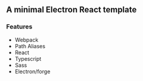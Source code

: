 ## A minimal Electron React template

### Features
  - Webpack
  - Path Aliases
  - React
  - Typescript
  - Sass
  - Electron/forge

